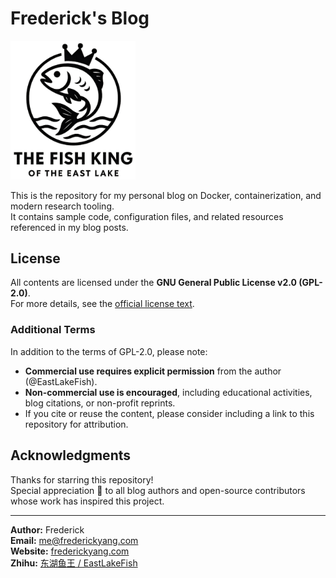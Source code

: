 # Frederick's Blog

<p align="left">
  <img src="Assets/logo.png" alt="Frederick's Blog Logo" width="200"/>
</p>

This is the repository for my personal blog on Docker, containerization, and modern research tooling.  
It contains sample code, configuration files, and related resources referenced in my blog posts.

## License

All contents are licensed under the **GNU General Public License v2.0 (GPL-2.0)**.  
For more details, see the [official license text](https://www.gnu.org/licenses/old-licenses/gpl-2.0.html).

### Additional Terms

In addition to the terms of GPL-2.0, please note:

- **Commercial use requires explicit permission** from the author (@EastLakeFish).
- **Non-commercial use is encouraged**, including educational activities, blog citations, or non-profit reprints.
- If you cite or reuse the content, please consider including a link to this repository for attribution.

## Acknowledgments

Thanks for starring this repository!  
Special appreciation 🙏 to all blog authors and open-source contributors whose work has inspired this project.

---

**Author:** Frederick <br>
**Email:** me@frederickyang.com <br>
**Website:** [frederickyang.com](https://frederickyang.com) <br>
**Zhihu:** [东湖鱼王 / EastLakeFish](https://www.zhihu.com/people/frederick-yang-14) <br>
